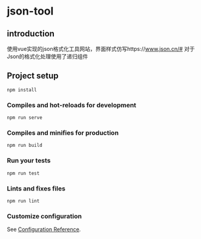 # json-tool
## introduction

使用vue实现的json格式化工具网站，界面样式仿写https://www.json.cn/#
对于Json的格式化处理使用了递归组件

## Project setup
```
npm install
```

### Compiles and hot-reloads for development
```
npm run serve
```

### Compiles and minifies for production
```
npm run build
```

### Run your tests
```
npm run test
```

### Lints and fixes files
```
npm run lint
```

### Customize configuration
See [Configuration Reference](https://cli.vuejs.org/config/).

